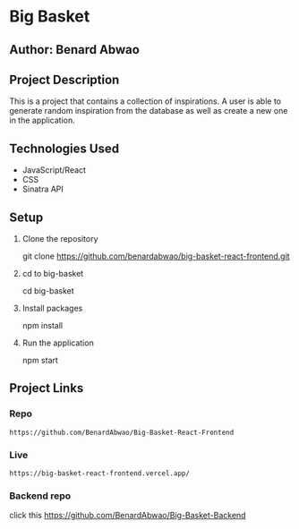 # Big Basket

## Author: Benard Abwao

## Project Description

This is a project that contains a collection of inspirations. A user is able to generate random inspiration from the database as well as create a new one in the application.

## Technologies Used

- JavaScript/React
- CSS
- Sinatra API

## Setup

1. Clone the repository

   git clone https://github.com/benardabwao/big-basket-react-frontend.git

2. cd to big-basket

   cd big-basket

3. Install packages

   npm install

4. Run the application

   npm start

## Project Links

### Repo

    https://github.com/BenardAbwao/Big-Basket-React-Frontend

### Live

    https://big-basket-react-frontend.vercel.app/

### Backend repo

click this https://github.com/BenardAbwao/Big-Basket-Backend
